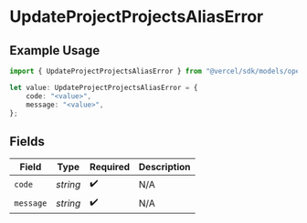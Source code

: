 # UpdateProjectProjectsAliasError

## Example Usage

```typescript
import { UpdateProjectProjectsAliasError } from "@vercel/sdk/models/operations";

let value: UpdateProjectProjectsAliasError = {
    code: "<value>",
    message: "<value>",
};
```

## Fields

| Field              | Type               | Required           | Description        |
| ------------------ | ------------------ | ------------------ | ------------------ |
| `code`             | *string*           | :heavy_check_mark: | N/A                |
| `message`          | *string*           | :heavy_check_mark: | N/A                |